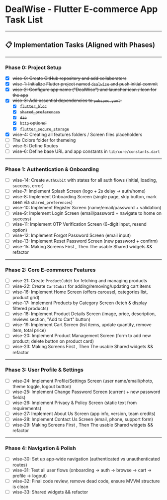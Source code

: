 # DealWise - Flutter E-commerce App Task List

---

## 📋 Implementation Tasks (Aligned with Phases)

---

### **Phase 0: Project Setup**

-   [x] ~~wise-0: Create GitHub repository and add collaborators~~
-   [x] ~~wise-1: Initialize Flutter project named `dealwise` and push initial commit~~
-   [x] ~~wise-2: Configure app name ("DealWise") and launcher icon / Icon for the app~~
-   [x] ~~wise-3: Add essential dependencies to `pubspec.yaml`:~~
    -   [x] ~~`flutter_bloc`~~
    -   [x] ~~`shared_preferences`~~
    -   [x] ~~`dio`~~
    -   [x] ~~`http` optional~~
    -   [x] ~~`flutter_secure_storage`~~
-   [x] wise-4: Creating all features folders / Screen files placeholders
-   [ ] The Colors folder for themeing 
-   [ ] wise-5: Define Routes
-   [ ] wise-6: Define base URL and app constants in `lib/core/constants.dart`

---

### **Phase 1: Authentication & Onboarding**

-   [ ] wise-14: Create `AuthCubit` with states for all auth flows (initial, loading, success, error)
-   [ ] wise-7: Implement Splash Screen (logo + 2s delay → auth/home)
-   [ ] wise-8: Implement Onboarding Screen (single page, skip button, mark seen via `shared_preferences`)
-   [ ] wise-10: Implement Register Screen (name/email/password + validation)
-   [ ] wise-9: Implement Login Screen (email/password + navigate to home on success)
-   [ ] wise-11: Implement OTP Verification Screen (6-digit input, resend option)
-   [ ] wise-12: Implement Forgot Password Screen (email input)
-   [ ] wise-13: Implement Reset Password Screen (new password + confirm)
-   [ ] wise-15: Making Screens First , Then The usable Shared widgets && refactor

---

### **Phase 2: Core E-commerce Features**

-   [ ] wise-21: Create `ProductCubit` for fetching and managing products
-   [ ] wise-22: Create `CartCubit` for adding/removing/updating cart items
-   [ ] wise-16: Implement Home Screen (offers carousel, categories list, product grid)
-   [ ] wise-17: Implement Products by Category Screen (fetch & display filtered products)
-   [ ] wise-18: Implement Product Details Screen (image, price, description, reviews section, "Add to Cart" button)
-   [ ] wise-19: Implement Cart Screen (list items, update quantity, remove item, total price)
-   [ ] wise-20: Implement Product Management Screen (form to add new product; delete button on product card)
-   [ ] wise-23: Making Screens First , Then The usable Shared widgets && refactor

---

### **Phase 3: User Profile & Settings**

-   [ ] wise-24: Implement Profile/Settings Screen (user name/email/photo, theme toggle, logout button)
-   [ ] wise-25: Implement Change Password Screen (current + new password fields)
-   [ ] wise-26: Implement Privacy & Policy Screen (static text from requirements)
-   [ ] wise-27: Implement About Us Screen (app info, version, team credits)
-   [ ] wise-28: Implement Contact Us Screen (email, phone, support form)
-   [ ] wise-29: Making Screens First , Then The usable Shared widgets && refactor

---

### **Phase 4: Navigation & Polish**

-   [ ] wise-30: Set up app-wide navigation (authenticated vs unauthenticated routes)
-   [ ] wise-31: Test all user flows (onboarding → auth → browse → cart → profile → logout)
-   [ ] wise-32: Final code review, remove dead code, ensure MVVM structure is clean
-   [ ] wise-33: Shared widgets && refactor

